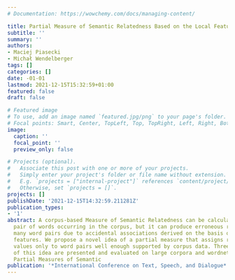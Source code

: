 ```yaml
---
# Documentation: https://wowchemy.com/docs/managing-content/

title: Partial Measure of Semantic Relatedness Based on the Local Feature Selection
subtitle: ''
summary: ''
authors:
- Maciej Piasecki
- Michał Wendelberger
tags: []
categories: []
date: -01-01
lastmod: 2021-12-15T15:32:59+01:00
featured: false
draft: false

# Featured image
# To use, add an image named `featured.jpg/png` to your page's folder.
# Focal points: Smart, Center, TopLeft, Top, TopRight, Left, Right, BottomLeft, Bottom, BottomRight.
image:
  caption: ''
  focal_point: ''
  preview_only: false

# Projects (optional).
#   Associate this post with one or more of your projects.
#   Simply enter your project's folder or file name without extension.
#   E.g. `projects = ["internal-project"]` references `content/project/deep-learning/index.md`.
#   Otherwise, set `projects = []`.
projects: []
publishDate: '2021-12-15T14:32:59.211281Z'
publication_types:
- '1'
abstract: A corpus-based Measure of Semantic Relatedness can be calculated for every
  pair of words occurring in the corpus, but it can produce erroneous results for
  many word pairs due to accidental associations derived on the basis of several context
  features. We propose a novel idea of a partial measure that assigns relatedness
  values only to word pairs well enough supported by corpus data. Three simple implementations
  of this idea are presented and evaluated on large corpora and wordnets for two languages.
  Partial Measures of Semantic
publication: '*International Conference on Text, Speech, and Dialogue*'
---
```

